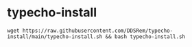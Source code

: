 # typecho-install
```
wget https://raw.githubusercontent.com/DDSRem/typecho-install/main/typecho-install.sh && bash typecho-install.sh
```
